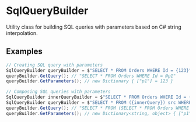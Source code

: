 # SqlQueryBuilder
Utility class for building SQL queries with parameters based on C# string interpolation.

## Examples
```csharp
// Creating SQL query with parameters
SqlQueryBuilder queryBuilder = $"SELECT * FROM Orders WHERE Id = {123}";
queryBuilder.GetQuery(); // "SELECT * FROM Orders WHERE Id = @p1"
queryBuilder.GetParameters(); // new Dictionary { ["p1"] = 123 }

// Composing SQL queries with parameters
SqlQueryBuilder innerQueryBuilder = $"SELECT * FROM Orders WHERE Id = {123}";
SqlQueryBuilder queryBuilder = $"SELECT * FROM ({innerQuery}) src WHERE IsValid = {true}";
queryBuilder.GetQuery(); // "SELECT * FROM (SELECT * FROM Orders WHERE Id = @p1) src WHERE IsValid = @p2"
queryBuilder.GetParameters(); // new Dictionary<string, object> { ["p1"] = 123, ["p2"] = true }
```
